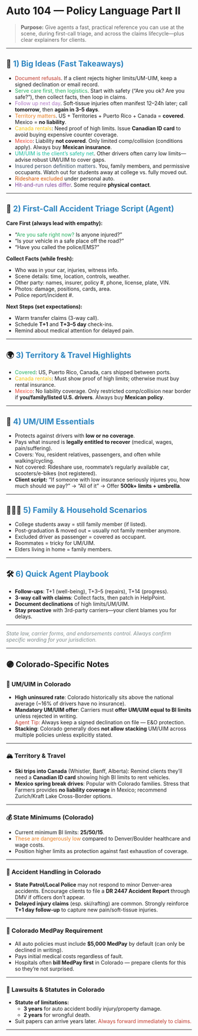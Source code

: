 # Auto 104 — Policy Language Part II

> **Purpose:** Give agents a fast, practical reference you can use at the scene, during first-call triage, and across the claims lifecycle—plus clear explainers for clients.

---

## 🔑 <span style="color:#2E86C1">1) Big Ideas (Fast Takeaways)</span>
- <span style="color:#C0392B">Document refusals</span>. If a client rejects higher limits/UM-UIM, keep a signed declination or email record.
- <span style="color:#27AE60">Serve care first, then logistics</span>. Start with safety (“Are you ok? Are you safe?”), then collect facts, then loop in claims.
- <span style="color:#AF7AC5">Follow up next day</span>. Soft-tissue injuries often manifest 12–24h later; call **tomorrow**, then **again in 3–5 days**.
- <span style="color:#E67E22">Territory matters</span>. US + Territories + Puerto Rico + Canada = **covered**. Mexico = **no liability**.
- <span style="color:#F1C40F">Canada rentals</span>: Need proof of high limits. Issue **Canadian ID card** to avoid buying expensive counter coverage.
- <span style="color:#E74C3C">Mexico</span>: Liability **not covered**. Only limited comp/collision (conditions apply). Always buy **Mexican insurance**.
- <span style="color:#1ABC9C">UM/UIM is the client’s safety net</span>. Other drivers often carry low limits—advise robust UM/UIM to cover gaps.
- <span style="color:#34495E">Insured person definition matters</span>. You, family members, and permissive occupants. Watch out for students away at college vs. fully moved out.
- <span style="color:#D35400">Rideshare excluded</span> under personal auto.
- <span style="color:#7D3C98">Hit-and-run rules differ</span>. Some require **physical contact**.

---

## 📝 <span style="color:#2E86C1">2) First-Call Accident Triage Script (Agent)</span>
**Care First (always lead with empathy):**
- “<span style="color:#27AE60">Are you safe right now?</span> Is anyone injured?”  
- “Is your vehicle in a safe place off the road?”  
- “Have you called the police/EMS?”

**Collect Facts (while fresh):**
- Who was in your car, injuries, witness info.  
- Scene details: time, location, controls, weather.  
- Other party: names, insurer, policy #, phone, license, plate, VIN.  
- Photos: damage, positions, cards, area.  
- Police report/incident #.

**Next Steps (set expectations):**
- Warm transfer claims (3-way call).  
- Schedule **T+1** and **T+3–5 day** check-ins.  
- Remind about medical attention for delayed pain.

---

## 🌍 <span style="color:#2E86C1">3) Territory & Travel Highlights</span>
- <span style="color:#27AE60">Covered</span>: US, Puerto Rico, Canada, cars shipped between ports.  
- <span style="color:#F1C40F">Canada rentals</span>: Must show proof of high limits; otherwise must buy rental insurance.  
- <span style="color:#E74C3C">Mexico</span>: No liability coverage. Only restricted comp/collision near border if **you/family/listed U.S. drivers**. Always buy **Mexican policy**.

---

## 🚦 <span style="color:#2E86C1">4) UM/UIM Essentials</span>
- Protects against drivers with **low or no coverage**.  
- Pays what insured is **legally entitled to recover** (medical, wages, pain/suffering).  
- Covers: You, resident relatives, passengers, and often while walking/cycling.  
- Not covered: Rideshare use, roommate’s regularly available car, scooters/e-bikes (not registered).  
- **Client script:** “If someone with low insurance seriously injures you, how much should we pay?” → “All of it” → Offer **500k+ limits + umbrella**.

---

## 👨‍👩‍👧 <span style="color:#2E86C1">5) Family & Household Scenarios</span>
- College students away = still family member (if listed).  
- Post-graduation & moved out = usually not family member anymore.  
- Excluded driver as passenger = covered as occupant.  
- Roommates = tricky for UM/UIM.  
- Elders living in home = family members.

---

## 🛠️ <span style="color:#2E86C1">6) Quick Agent Playbook</span>
- **Follow-ups**: T+1 (well-being), T+3–5 (repairs), T+14 (progress).  
- **3-way call with claims**: Collect facts, then patch in HelpPoint.  
- **Document declinations** of high limits/UM/UIM.  
- **Stay proactive** with 3rd-party carriers—your client blames you for delays.

---

<span style="color:#7F8C8D">*State law, carrier forms, and endorsements control. Always confirm specific wording for your jurisdiction.*</span>


---

## 🟣 Colorado-Specific Notes

### 🚦 UM/UIM in Colorado
- **High uninsured rate**: Colorado historically sits above the national average (~16% of drivers have no insurance).
- **Mandatory UM/UIM offer**: Carriers must **offer UM/UIM equal to BI limits** unless rejected in writing.  
  <span style="color:#C0392B">Agent Tip:</span> Always keep a signed declination on file — E&O protection.
- **Stacking**: Colorado generally does **not allow stacking** UM/UIM across multiple policies unless explicitly stated.

---

### 🏔️ Territory & Travel
- **Ski trips into Canada** (Whistler, Banff, Alberta): Remind clients they’ll need a **Canadian ID card** showing high BI limits to rent vehicles.  
- **Mexico spring break drives**: Popular with Colorado families. Stress that Farmers provides **no liability coverage** in Mexico; recommend Zurich/Kraft Lake Cross-Border options.

---

### 💰 State Minimums (Colorado)
- Current minimum BI limits: **25/50/15**.  
- <span style="color:#E67E22">These are dangerously low</span> compared to Denver/Boulder healthcare and wage costs.  
- Position higher limits as protection against fast exhaustion of coverage.

---

### 📑 Accident Handling in Colorado
- **State Patrol/Local Police** may not respond to minor Denver-area accidents. Encourage clients to file a **DR 2447 Accident Report** through DMV if officers don’t appear.  
- **Delayed injury claims** (esp. ski/rafting) are common. Strongly reinforce **T+1 day follow-up** to capture new pain/soft-tissue injuries.

---

### 🏥 Colorado MedPay Requirement
- All auto policies must include **$5,000 MedPay** by default (can only be declined in writing).  
- Pays initial medical costs regardless of fault.  
- Hospitals often **bill MedPay first** in Colorado — prepare clients for this so they’re not surprised.

---

### 🧾 Lawsuits & Statutes in Colorado
- **Statute of limitations:**  
  - **3 years** for auto accident bodily injury/property damage.  
  - **2 years** for wrongful death.  
- Suit papers can arrive years later. <span style="color:#C0392B">Always forward immediately to claims.</span>

---
